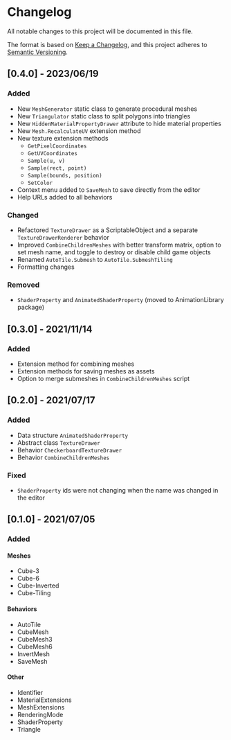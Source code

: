 # Changelog

All notable changes to this project will be documented in this file.

The format is based on [Keep a Changelog](https://keepachangelog.com/en/1.0.0/),
and this project adheres to [Semantic Versioning](https://semver.org/spec/v2.0.0.html).

## [0.4.0] - 2023/06/19

### Added

- New `MeshGenerator` static class to generate procedural meshes
- New `Triangulator` static class to split polygons into triangles
- New `HiddenMaterialPropertyDrawer` attribute to hide material properties
- New `Mesh.RecalculateUV` extension method
- New texture extension methods
  - `GetPixelCoordinates`
  - `GetUVCoordinates`
  - `Sample(u, v)`
  - `Sample(rect, point)`
  - `Sample(bounds, position)`
  - `SetColor`
- Context menu added to `SaveMesh` to save directly from the editor
- Help URLs added to all behaviors

### Changed

- Refactored `TextureDrawer` as a ScriptableObject and a separate `TextureDrawerRenderer` behavior
- Improved `CombineChildrenMeshes` with better transform matrix, option to set mesh name, and toggle to destroy or disable child game objects
- Renamed `AutoTile.Submesh` to `AutoTile.SubmeshTiling`
- Formatting changes

### Removed

- `ShaderProperty` and `AnimatedShaderProperty` (moved to AnimationLibrary package)

## [0.3.0] - 2021/11/14

### Added

- Extension method for combining meshes
- Extension methods for saving meshes as assets
- Option to merge submeshes in `CombineChildrenMeshes` script

## [0.2.0] - 2021/07/17

### Added

- Data structure `AnimatedShaderProperty`
- Abstract class `TextureDrawer`
- Behavior `CheckerboardTextureDrawer`
- Behavior `CombineChildrenMeshes`

### Fixed

- `ShaderProperty` ids were not changing when the name was changed in the editor

## [0.1.0] - 2021/07/05

### Added

#### Meshes

- Cube-3
- Cube-6
- Cube-Inverted
- Cube-Tiling

#### Behaviors

- AutoTile
- CubeMesh
- CubeMesh3
- CubeMesh6
- InvertMesh
- SaveMesh

#### Other

- Identifier
- MaterialExtensions
- MeshExtensions
- RenderingMode
- ShaderProperty
- Triangle
